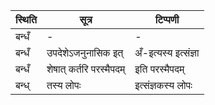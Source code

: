 | स्थिति | सूत्र | टिप्पणी |
| ----- | ------- | ------ |
| बन्धँ | - | - |
| बन्धँ | उपदेशेऽजनुनासिक इत् | अँ-इत्यस्य इत्संज्ञा |
| बन्धँ | शेषात् कर्तरि परस्मैपदम् | इति परस्मैपदम् |
| बन्ध् | तस्य लोपः | इत्संज्ञकस्य लोपः |
